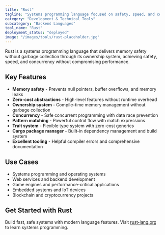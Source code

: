 ```yaml
---
title: "Rust"
tagline: "Systems programming language focused on safety, speed, and concurrency"
category: "Development & Technical Tools"
subcategory: "Backend Languages"
tool_name: "Rust"
deployment_status: "deployed"
image: "/images/tools/rust-placeholder.jpg"
---
```

Rust is a systems programming language that delivers memory safety without garbage collection through its ownership system, achieving safety, speed, and concurrency without compromising performance.

## Key Features

- **Memory safety** - Prevents null pointers, buffer overflows, and memory leaks
- **Zero-cost abstractions** - High-level features without runtime overhead
- **Ownership system** - Compile-time memory management without garbage collection
- **Concurrency** - Safe concurrent programming with data race prevention
- **Pattern matching** - Powerful control flow with match expressions
- **Trait system** - Flexible type system with zero-cost generics
- **Cargo package manager** - Built-in dependency management and build system
- **Excellent tooling** - Helpful compiler errors and comprehensive documentation

## Use Cases

- Systems programming and operating systems
- Web services and backend development
- Game engines and performance-critical applications
- Embedded systems and IoT devices
- Blockchain and cryptocurrency projects

## Get Started with Rust

Build fast, safe systems with modern language features. Visit [rust-lang.org](https://www.rust-lang.org) to learn systems programming.